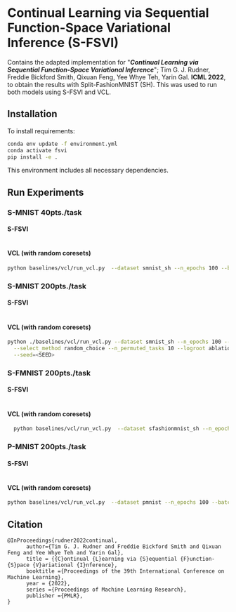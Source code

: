 # Continual Learning via Sequential Function-Space Variational Inference (S-FSVI)

Contains the adapted implementation for "**_Continual Learning via Sequential Function-Space Variational Inference_**"; Tim G. J. Rudner, Freddie Bickford Smith, Qixuan Feng, Yee Whye Teh, Yarin Gal. **ICML 2022**, to obtain the results with Split-FashionMNIST (SH). This was used to run both models using S-FSVI and VCL.

## Installation

To install requirements:

```bash
conda env update -f environment.yml
conda activate fsvi
pip install -e .
```
This environment includes all necessary dependencies.

## Run Experiments
### S-MNIST 40pts./task
#### S-FSVI
``` bash
```
#### VCL (with random coresets)
``` bash
python baselines/vcl/run_vcl.py  --dataset smnist_sh --n_epochs 100 --batch_size 256 --hidden_size 256 --n_layers 2  --select_method random_choice --n_permuted_tasks 10 --logroot ablation --subdir vcl_smnist200 --n_coreset_inputs_per_task 40 --seed=<SEED>
```


### S-MNIST 200pts./task
#### S-FSVI
``` bash
```
#### VCL (with random coresets)
``` bash
python ./baselines/vcl/run_vcl.py --dataset smnist_sh --n_epochs 100 --batch_size 256 --hidden_size 256 --n_layers 2 \
  --select_method random_choice --n_permuted_tasks 10 --logroot ablation --subdir vcl_smnist200 --n_coreset_inputs_per_task 200 \
  --seed=<SEED>
```

### S-FMNIST 200pts./task
#### S-FSVI
``` bash
```
#### VCL (with random coresets)
``` bash
  python baselines/vcl/run_vcl.py  --dataset sfashionmnist_sh --n_epochs 100 --batch_size 256 --hidden_size 256 --n_layers 2  --select_method random_choice --n_permuted_tasks 10 --logroot ablation --subdir vcl_sfmnist --n_coreset_inputs_per_task 200 --seed=<SEED>
```


### P-MNIST 200pts./task
#### S-FSVI
``` bash
```

#### VCL (with random coresets)
``` bash
python baselines/vcl/run_vcl.py  --dataset pmnist --n_epochs 100 --batch_size 256 --hidden_size 100 --n_layers 2  --select_method random_choice --n_permuted_tasks 10 --n_coreset_inputs_per_task 200 --seed=<SEED>
```


## Citation

```
@InProceedings{rudner2022continual,
      author={Tim G. J. Rudner and Freddie Bickford Smith and Qixuan Feng and Yee Whye Teh and Yarin Gal},
      title = {{C}ontinual {L}earning via {S}equential {F}unction-{S}pace {V}ariational {I}nference},
      booktitle ={Proceedings of the 39th International Conference on Machine Learning},
      year = {2022},
      series ={Proceedings of Machine Learning Research},
      publisher ={PMLR},
}
```
